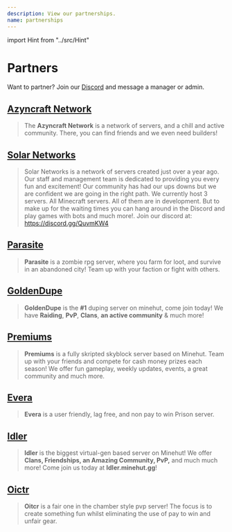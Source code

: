 ```yaml
---
description: View our partnerships.
name: partnerships
---
```


import Hint from "../src/Hint"

# Partners

<Hint style="info">Want to partner? Join our <a href="https://discord.gg/TYhH5bK">Discord</a> and message a manager or admin.</Hint>

## [Azyncraft Network](https://discord.gg/tP5KGax)

> The **Azyncraft Network** is a network of servers, and a chill and active community. There, you can find friends and we even need builders!

## [Solar Networks](https://discord.gg/QuvmKW4)

> Solar Networks is a network of servers created just over a year ago. Our staff and management team is dedicated to providing you every fun and excitement! Our community has had our ups downs but we are confident we are going in the right path. We currently host 3 servers. All Minecraft servers. All of them are in development. But to make up for the waiting times you can hang around in the Discord and play games with bots and much more!. Join our discord at: https://discord.gg/QuvmKW4

## [Parasite](https://discord.parasitemc.com/)

> **Parasite** is a zombie rpg server, where you farm for loot, and survive in an abandoned city! Team up with your faction or fight with others.

## [GoldenDupe](https://discord.gg/4F9yfHf)

> **GoldenDupe** is the **\#1** duping server on minehut, come join today! We have **Raiding**, **PvP**, **Clans**, **an active community** & much more!

## [Premiums](https://discord.gg/vvajrHX)

> **Premiums** is a fully skripted skyblock server based on Minehut. Team up with your friends and compete for cash money prizes each season! We offer fun gameplay, weekly updates, events, a great community and much more.

## [Evera](https://discord.gg/XfJBzuA)

> **Evera** is a user friendly, lag free, and non pay to win Prison server.

## [Idler](https://discord.gg/nV55ptk)

> **Idler** is the biggest virtual-gen based server on Minehut! We offer **Clans, Friendships, an Amazing Community, PvP,** and much much more! Come join us today at **Idler.minehut.gg**!

## [Oictr](https://discord.gg/GPyc8Z2)

> **Oitcr** is a fair one in the chamber style pvp server! The focus is to create something fun whilst eliminating the use of pay to win and unfair gear.

